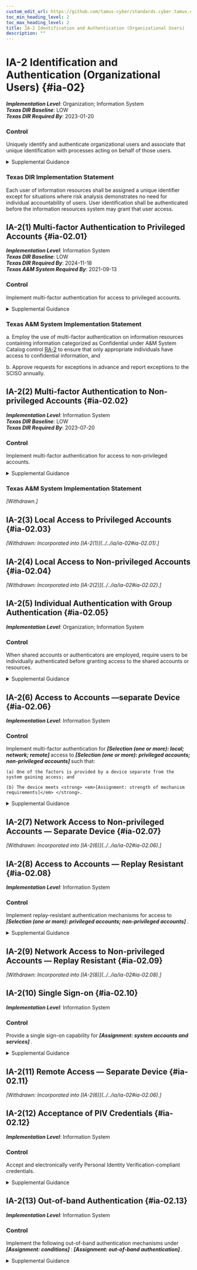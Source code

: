 ```yaml
---
custom_edit_url: https://github.com/tamus-cyber/standards.cyber.tamus.edu/tree/main/static/content/tamus.edu/TAMUS_profile.xml
toc_min_heading_level: 2
toc_max_heading_level: 2
title: IA-2 Identification and Authentication (Organizational Users)
description: ""
---
```


# IA-2 Identification and Authentication (Organizational Users) {#ia-02}

_**Implementation Level**_: Organization; Information System\
_**Texas DIR Baseline**_: LOW\
_**Texas DIR Required By**_: 2023-01-20

### Control

Uniquely identify and authenticate organizational users and associate that unique identification with processes acting on behalf of those users.

<details>
  <summary>Supplemental Guidance</summary>

Organizations can satisfy the identification and authentication requirements by complying with the requirements in <a xmlns="http://csrc.nist.gov/ns/oscal/1.0" href="#f16e438e-7114-4144-bfe2-2dfcad8cb2d0">HSPD 12</a> . Organizational users include employees or individuals who organizations consider to have an equivalent status to employees (e.g., contractors and guest researchers). Unique identification and authentication of users applies to all accesses other than those that are explicitly identified in <a xmlns="http://csrc.nist.gov/ns/oscal/1.0" href="#ac-14">AC-14</a> and that occur through the authorized use of group authenticators without individual authentication. Since processes execute on behalf of groups and roles, organizations may require unique identification of individuals in group accounts or for detailed accountability of individual activity.

</details>

### Texas DIR Implementation Statement

Each user of information resources shall be assigned a unique identifier except for situations where risk analysis demonstrates no need for individual accountability of users. User identification shall be authenticated before the information resources system may grant that user access.

## IA-2(1) Multi-factor Authentication to Privileged Accounts {#ia-02.01}

_**Implementation Level**_: Information System\
_**Texas DIR Baseline**_: LOW\
_**Texas DIR Required By**_: 2024-11-18\
_**Texas A&M System Required By**_: 2021-09-13

### Control

Implement multi-factor authentication for access to privileged accounts.

<details>
  <summary>Supplemental Guidance</summary>

Multi-factor authentication requires the use of two or more different factors to achieve authentication. The authentication factors are defined as follows: something you know (e.g., a personal identification number [PIN]), something you have (e.g., a physical authenticator such as a cryptographic private key), or something you are (e.g., a biometric). Multi-factor authentication solutions that feature physical authenticators include hardware authenticators that provide time-based or challenge-response outputs and smart cards such as the U.S. Government Personal Identity Verification (PIV) card or the Department of Defense (DoD) Common Access Card (CAC). In addition to authenticating users at the system level (i.e., at logon), organizations may employ authentication mechanisms at the application level, at their discretion, to provide increased security. Regardless of the type of access (i.e., local, network, remote), privileged accounts are authenticated using multi-factor options appropriate for the level of risk. Organizations can add additional security measures, such as additional or more rigorous authentication mechanisms, for specific types of access.

</details>

### Texas A&M System Implementation Statement

a. Employ the use of multi-factor authentication on information resources containing information categorized as Confidential under A&M System Catalog control <a xmlns="http://csrc.nist.gov/ns/oscal/1.0" href="#ra-2">RA-2</a> to ensure that only appropriate individuals have access to confidential information, and

b. Approve requests for exceptions in advance and report exceptions to the SCISO annually.

## IA-2(2) Multi-factor Authentication to Non-privileged Accounts {#ia-02.02}

_**Implementation Level**_: Information System\
_**Texas DIR Baseline**_: LOW\
_**Texas DIR Required By**_: 2023-07-20

### Control

Implement multi-factor authentication for access to non-privileged accounts.

<details>
  <summary>Supplemental Guidance</summary>

Multi-factor authentication requires the use of two or more different factors to achieve authentication. The authentication factors are defined as follows: something you know (e.g., a personal identification number [PIN]), something you have (e.g., a physical authenticator such as a cryptographic private key), or something you are (e.g., a biometric). Multi-factor authentication solutions that feature physical authenticators include hardware authenticators that provide time-based or challenge-response outputs and smart cards such as the U.S. Government Personal Identity Verification card or the DoD Common Access Card. In addition to authenticating users at the system level, organizations may also employ authentication mechanisms at the application level, at their discretion, to provide increased information security. Regardless of the type of access (i.e., local, network, remote), non-privileged accounts are authenticated using multi-factor options appropriate for the level of risk. Organizations can provide additional security measures, such as additional or more rigorous authentication mechanisms, for specific types of access.

</details>

### Texas A&M System Implementation Statement

<prop xmlns="http://csrc.nist.gov/ns/oscal/1.0" name="status" value="withdrawn">
                  <em>[Withdrawn.]</em>
               </prop>
            

## IA-2(3) Local Access to Privileged Accounts {#ia-02.03}


<prop xmlns="http://csrc.nist.gov/ns/oscal/1.0" name="status" value="withdrawn">
               <em>[Withdrawn: Incorporated into [IA-2(1)](../../ia/ia-02#ia-02.01).]</em>
            </prop>
            

## IA-2(4) Local Access to Non-privileged Accounts {#ia-02.04}


<prop xmlns="http://csrc.nist.gov/ns/oscal/1.0" name="status" value="withdrawn">
               <em>[Withdrawn: Incorporated into [IA-2(2)](../../ia/ia-02#ia-02.02).]</em>
            </prop>
            

## IA-2(5) Individual Authentication with Group Authentication {#ia-02.05}

_**Implementation Level**_: Organization; Information System

### Control

When shared accounts or authenticators are employed, require users to be individually authenticated before granting access to the shared accounts or resources.

<details>
  <summary>Supplemental Guidance</summary>

Individual authentication prior to shared group authentication mitigates the risk of using group accounts or authenticators.

</details>

## IA-2(6) Access to Accounts —separate Device {#ia-02.06}

_**Implementation Level**_: Information System

### Control

Implement multi-factor authentication for <strong> <em>[Selection (one or more): local; network; remote]</em> </strong> access to <strong> <em>[Selection (one or more): privileged accounts; non-privileged accounts]</em> </strong> such that:

    (a) One of the factors is provided by a device separate from the system gaining access; and

    (b) The device meets <strong> <em>[Assignment: strength of mechanism requirements]</em> </strong>.

<details>
  <summary>Supplemental Guidance</summary>

The purpose of requiring a device that is separate from the system to which the user is attempting to gain access for one of the factors during multi-factor authentication is to reduce the likelihood of compromising authenticators or credentials stored on the system. Adversaries may be able to compromise such authenticators or credentials and subsequently impersonate authorized users. Implementing one of the factors on a separate device (e.g., a hardware token), provides a greater strength of mechanism and an increased level of assurance in the authentication process.

</details>

## IA-2(7) Network Access to Non-privileged Accounts — Separate Device {#ia-02.07}


<prop xmlns="http://csrc.nist.gov/ns/oscal/1.0" name="status" value="withdrawn">
               <em>[Withdrawn: Incorporated into [IA-2(6)](../../ia/ia-02#ia-02.06).]</em>
            </prop>
            

## IA-2(8) Access to Accounts — Replay Resistant {#ia-02.08}

_**Implementation Level**_: Information System

### Control

Implement replay-resistant authentication mechanisms for access to <strong> <em>[Selection (one or more): privileged accounts; non-privileged accounts]</em> </strong>.

<details>
  <summary>Supplemental Guidance</summary>

Authentication processes resist replay attacks if it is impractical to achieve successful authentications by replaying previous authentication messages. Replay-resistant techniques include protocols that use nonces or challenges such as time synchronous or cryptographic authenticators.

</details>

## IA-2(9) Network Access to Non-privileged Accounts — Replay Resistant {#ia-02.09}


<prop xmlns="http://csrc.nist.gov/ns/oscal/1.0" name="status" value="withdrawn">
               <em>[Withdrawn: Incorporated into [IA-2(8)](../../ia/ia-02#ia-02.08).]</em>
            </prop>
            

## IA-2(10) Single Sign-on {#ia-02.10}

_**Implementation Level**_: Information System

### Control

Provide a single sign-on capability for <strong> <em>[Assignment: system accounts and services]</em> </strong>.

<details>
  <summary>Supplemental Guidance</summary>

Single sign-on enables users to log in once and gain access to multiple system resources. Organizations consider the operational efficiencies provided by single sign-on capabilities with the risk introduced by allowing access to multiple systems via a single authentication event. Single sign-on can present opportunities to improve system security, for example by providing the ability to add multi-factor authentication for applications and systems (existing and new) that may not be able to natively support multi-factor authentication.

</details>

## IA-2(11) Remote Access — Separate Device {#ia-02.11}


<prop xmlns="http://csrc.nist.gov/ns/oscal/1.0" name="status" value="withdrawn">
               <em>[Withdrawn: Incorporated into [IA-2(6)](../../ia/ia-02#ia-02.06).]</em>
            </prop>
            

## IA-2(12) Acceptance of PIV Credentials {#ia-02.12}

_**Implementation Level**_: Information System

### Control

Accept and electronically verify Personal Identity Verification-compliant credentials.

<details>
  <summary>Supplemental Guidance</summary>

Acceptance of Personal Identity Verification (PIV)-compliant credentials applies to organizations implementing logical access control and physical access control systems. PIV-compliant credentials are those credentials issued by federal agencies that conform to FIPS Publication 201 and supporting guidance documents. The adequacy and reliability of PIV card issuers are authorized using <a xmlns="http://csrc.nist.gov/ns/oscal/1.0" href="#10963761-58fc-4b20-b3d6-b44a54daba03">SP 800-79-2</a> . Acceptance of PIV-compliant credentials includes derived PIV credentials, the use of which is addressed in <a xmlns="http://csrc.nist.gov/ns/oscal/1.0" href="#e8552d48-cf41-40aa-8b06-f45f7fb4706c">SP 800-166</a> . The DOD Common Access Card (CAC) is an example of a PIV credential.

</details>

## IA-2(13) Out-of-band Authentication {#ia-02.13}

_**Implementation Level**_: Information System

### Control

Implement the following out-of-band authentication mechanisms under <strong> <em>[Assignment: conditions]</em> </strong>: <strong> <em>[Assignment: out-of-band authentication]</em> </strong>.

<details>
  <summary>Supplemental Guidance</summary>

Out-of-band authentication refers to the use of two separate communication paths to identify and authenticate users or devices to an information system. The first path (i.e., the in-band path) is used to identify and authenticate users or devices and is generally the path through which information flows. The second path (i.e., the out-of-band path) is used to independently verify the authentication and/or requested action. For example, a user authenticates via a notebook computer to a remote server to which the user desires access and requests some action of the server via that communication path. Subsequently, the server contacts the user via the user’s cell phone to verify that the requested action originated from the user. The user may confirm the intended action to an individual on the telephone or provide an authentication code via the telephone. Out-of-band authentication can be used to mitigate actual or suspected <q xmlns="http://csrc.nist.gov/ns/oscal/1.0">man-in the-middle</q> attacks. The conditions or criteria for activation include suspicious activities, new threat indicators, elevated threat levels, or the impact or classification level of information in requested transactions.

</details>

